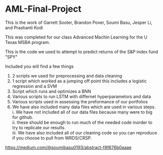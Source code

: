 # AML-Final-Project

This is the work of Garrett Sooter, Brandon Pover, Soumi Basu, Jesper Li, and Prashanti Kodi

This was completed for our class Advanced Machin Learning for the U Texas MSBA program. 

This is the code we used to attempt to predict returns of the S&P index fund "SPY"

Included you will find a few things

1. 2 scripts we used for preprocessing and data cleaning
2. 1 script which worked as a jumping off point this includes a logistic regression and a SVM
3. Script which runs and optimizes a BNN
4. Various scripts to run LSTM with differnet hyperparametors and data
5. Various scripts used in assessing the preformance of our portfolios
6. We have also included many data files which are used in various steps.    
      i. We have not included all of our data files because many were to big for github.  
      ii. these should be enough to run much of the needed code inorder to try to replicate our results.  
      iii. We have also included all of our cleaning code so you can reproduce if you choose to pull from WRDS/CRSP.  
      

https://medium.com/@soumibasu0193/abstract-f8f676b0aaae

